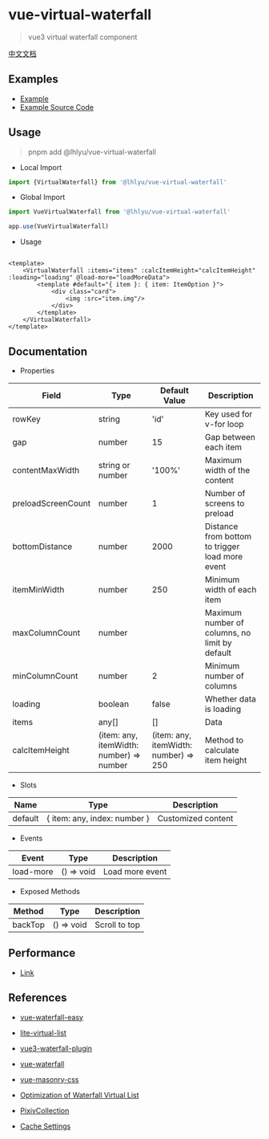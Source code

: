 # vue-virtual-waterfall

> vue3 virtual waterfall component

[中文文档](./README.zh.md)

## Examples

- [Example](https://waterfall.tatakai.top)
- [Example Source Code](./src/App.vue)

## Usage

> pnpm add @lhlyu/vue-virtual-waterfall

- Local Import

```ts
import {VirtualWaterfall} from '@lhlyu/vue-virtual-waterfall'
```

- Global Import

```ts
import VueVirtualWaterfall from '@lhlyu/vue-virtual-waterfall'

app.use(VueVirtualWaterfall)
```

- Usage

```vue

<template>
	<VirtualWaterfall :items="items" :calcItemHeight="calcItemHeight" :loading="loading" @load-more="loadMoreData">
		<template #default="{ item }: { item: ItemOption }">
			<div class="card">
				<img :src="item.img"/>
			</div>
		</template>
	</VirtualWaterfall>
</template>
```

## Documentation

- Properties

| Field              | Type                                     | Default Value                         | Description                                     |
|--------------------|------------------------------------------|---------------------------------------|-------------------------------------------------|
| rowKey             | string                                   | 'id'                                  | Key used for v-for loop                         |
| gap                | number                                   | 15                                    | Gap between each item                           |
| contentMaxWidth    | string or number                         | '100%'                                | Maximum width of the content                    |
| preloadScreenCount | number                                   | 1                                     | Number of screens to preload                    |
| bottomDistance     | number                                   | 2000                                  | Distance from bottom to trigger load more event |
| itemMinWidth       | number                                   | 250                                   | Minimum width of each item                      |
| maxColumnCount     | number                                   |                                       | Maximum number of columns, no limit by default  |
| minColumnCount     | number                                   | 2                                     | Minimum number of columns                       |
| loading            | boolean                                  | false                                 | Whether data is loading                         |
| items              | any[]                                    | []                                    | Data                                            |
| calcItemHeight     | (item: any, itemWidth: number) => number | (item: any, itemWidth: number) => 250 | Method to calculate item height                 |

- Slots

| Name    | Type                         | Description        |
|---------|------------------------------|--------------------|
| default | { item: any, index: number } | Customized content |

- Events

| Event     | Type       | Description     |
|-----------|------------|-----------------|
| load-more | () => void | Load more event |

- Exposed Methods

| Method  | Type       | Description   |
|---------|------------|---------------|
| backTop | () => void | Scroll to top |

## Performance

- [Link](https://pagespeed.web.dev/analysis/https-waterfall-tatakai-top/4k2zfz71vl?form_factor=desktop)

## References

- [vue-waterfall-easy](https://github.com/lfyfly/vue-waterfall-easy)
- [lite-virtual-list](https://github.com/wensiyuanseven/lite-virtual-list)
- [vue3-waterfall-plugin](https://github.com/heikaimu/vue3-waterfall-plugin)
- [vue-waterfall](https://github.com/MopTym/vue-waterfall)
- [vue-masonry-css](https://github.com/paulcollett/vue-masonry-css)
- [Optimization of Waterfall Virtual List](https://juejin.cn/post/7166071557284954142)
- [PixivCollection](https://github.com/orilights/PixivCollection)

- [Cache Settings](https://developer.chrome.com/docs/lighthouse/performance/uses-long-cache-ttl/?utm_source=lighthouse&utm_medium=lr)

